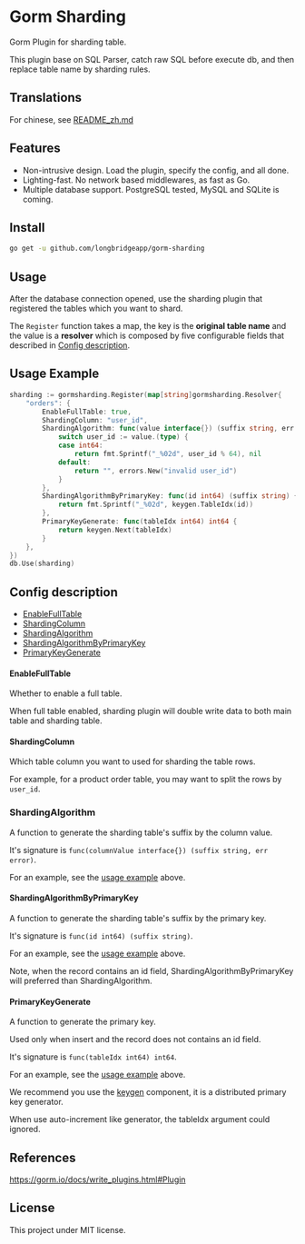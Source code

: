 # Gorm Sharding

Gorm Plugin for sharding table.

This plugin base on SQL Parser, catch raw SQL before execute db, and then replace table name by sharding rules.

## Translations

For chinese, see [README_zh.md](./README_zh.md)

## Features

- Non-intrusive design. Load the plugin, specify the config, and all done.
- Lighting-fast. No network based middlewares, as fast as Go.
- Multiple database support. PostgreSQL tested, MySQL and SQLite is coming.

## Install

```bash
go get -u github.com/longbridgeapp/gorm-sharding
```

## Usage

After the database connection opened, use the sharding plugin that registered the tables which you want to shard.

The `Register` function takes a map, the key is the **original table name** and the value is a **resolver** which is composed by five configurable fields that described in [Config description](config-description).

## Usage Example

```go
sharding := gormsharding.Register(map[string]gormsharding.Resolver{
	"orders": {
		EnableFullTable: true,
		ShardingColumn: "user_id",
		ShardingAlgorithm: func(value interface{}) (suffix string, err error) {
			switch user_id := value.(type) {
			case int64:
				return fmt.Sprintf("_%02d", user_id % 64), nil
			default:
				return "", errors.New("invalid user_id")
			}
		},
		ShardingAlgorithmByPrimaryKey: func(id int64) (suffix string) {
			return fmt.Sprintf("_%02d", keygen.TableIdx(id))
		},
		PrimaryKeyGenerate: func(tableIdx int64) int64 {
			return keygen.Next(tableIdx)
		}
	},
})
db.Use(sharding)
```

## Config description

- [EnableFullTable](#EnableFullTable)
- [ShardingColumn](#ShardingColumn)
- [ShardingAlgorithm](#ShardingAlgorithm)
- [ShardingAlgorithmByPrimaryKey](#ShardingAlgorithmByPrimaryKey)
- [PrimaryKeyGenerate](#PrimaryKeyGenerate)

#### EnableFullTable

Whether to enable a full table.

When full table enabled, sharding plugin will double write data to both main table and sharding table.

#### ShardingColumn

Which table column you want to used for sharding the table rows.

For example, for a product order table, you may want to split the rows by `user_id`.

### ShardingAlgorithm

A function to generate the sharding table's suffix by the column value.

It's signature is `func(columnValue interface{}) (suffix string, err error)`.

For an example, see the [usage example](#usage-example) above.

#### ShardingAlgorithmByPrimaryKey

A function to generate the sharding table's suffix by the primary key.

It's signature is `func(id int64) (suffix string)`.

For an example, see the [usage example](#usage-example) above.

Note, when the record contains an id field, ShardingAlgorithmByPrimaryKey will preferred than ShardingAlgorithm.

#### PrimaryKeyGenerate

A function to generate the primary key.

Used only when insert and the record does not contains an id field.

It's signature is `func(tableIdx int64) int64`.

For an example, see the [usage example](#usage-example) above.

We recommend you use the [keygen](https://github.com/longbridgeapp/gorm-sharding) component, it is a distributed primary key generator.

When use auto-increment like generator, the tableIdx argument could ignored.

## References

https://gorm.io/docs/write_plugins.html#Plugin

## License

This project under MIT license.
